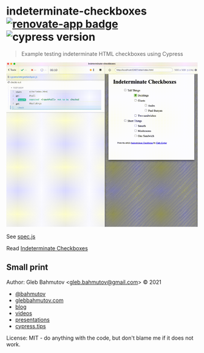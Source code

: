 # indeterminate-checkboxes [![renovate-app badge][renovate-badge]][renovate-app] ![cypress version](https://img.shields.io/badge/cypress-9.1.1-brightgreen)
> Example testing indeterminate HTML checkboxes using Cypress

![Test in action](./images/demo.gif)

See [spec.js](./cypress/integration/spec.js)

Read [Indeterminate Checkboxes](https://css-tricks.com/indeterminate-checkboxes/)

## Small print

Author: Gleb Bahmutov &lt;gleb.bahmutov@gmail.com&gt; &copy; 2021

- [@bahmutov](https://twitter.com/bahmutov)
- [glebbahmutov.com](https://glebbahmutov.com)
- [blog](https://glebbahmutov.com/blog)
- [videos](https://www.youtube.com/glebbahmutov)
- [presentations](https://slides.com/bahmutov)
- [cypress.tips](https://cypress.tips)

License: MIT - do anything with the code, but don't blame me if it does not work.

[renovate-badge]: https://img.shields.io/badge/renovate-app-blue.svg
[renovate-app]: https://renovateapp.com/
